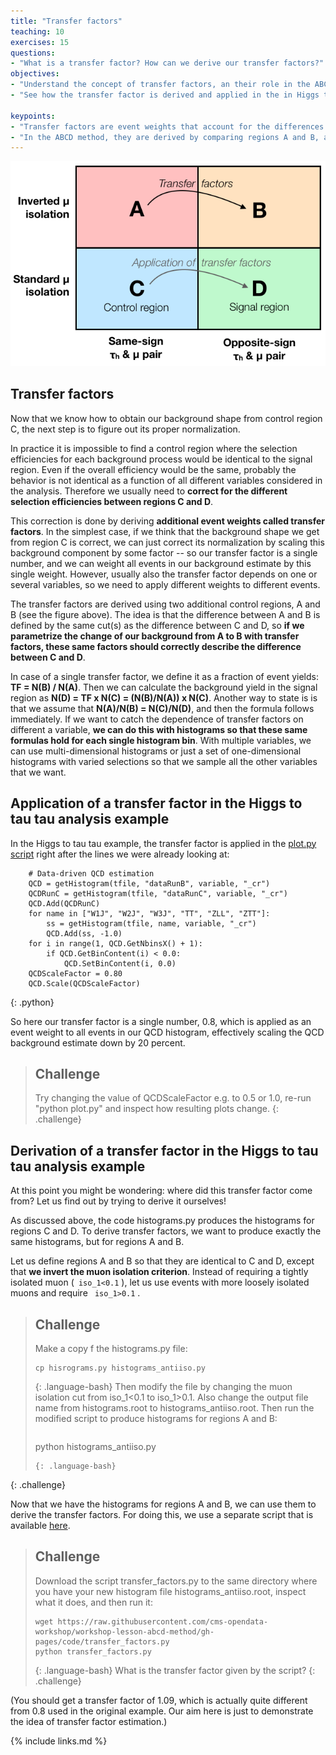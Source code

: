 ```yaml
---
title: "Transfer factors"
teaching: 10
exercises: 15
questions:
- "What is a transfer factor? How can we derive our transfer factors?"
objectives:
- "Understand the concept of transfer factors, an their role in the ABCD method"
- "See how the transfer factor is derived and applied in the in Higgs to tau tau analysis example"

keypoints:
- "Transfer factors are event weights that account for the differences between a control region and the signal region"
- "In the ABCD method, they are derived by comparing regions A and B, and applied to transfer the background estimate from region C into the signal region D"
---
```


![](../assets/img/abcd_diagram.png)

## Transfer factors

Now that we know how to obtain our background shape from control region C, the next step is to figure out its proper normalization. 

In practice it is impossible to find a control region where the selection efficiencies for each background process would be identical to the signal region. Even if the overall efficiency would be the same, probably the behavior is not identical as a function of all different variables considered in the analysis. Therefore we usually need to **correct for the different selection efficiencies between regions C and D**.

This correction is done by deriving **additional event weights called transfer factors**. In the simplest case, if we think that the background shape we get from region C is correct, we can just correct its normalization by scaling this background component by some factor -- so our transfer factor is a single number, and we can weight all events in our background estimate by this single weight. However, usually also the transfer factor depends on one or several variables, so we need to apply different weights to different events.

The transfer factors are derived using two additional control regions, A and B (see the figure above). The idea is that the difference between A and B is defined by the same cut(s) as the difference between C and D, so **if we parametrize the change of our background from A to B with transfer factors, these same factors should correctly describe the difference between C and D**. 

In case of a single transfer factor, we define it as a fraction of event yields: **TF = N(B) / N(A)**. Then we can calculate the background yield in the signal region as **N(D) = TF x N(C) = (N(B)/N(A)) x N(C)**. Another way to state is is that we assume that **N(A)/N(B) = N(C)/N(D)**, and then the formula follows immediately.
If we want to catch the dependence of transfer factors on different a variable, **we can do this with histograms so that these same formulas hold for each single histogram bin**. With multiple variables, we can use multi-dimensional histograms or just a set of one-dimensional histograms with varied selections so that we sample all the other variables that we want.


## Application of a transfer factor in the Higgs to tau tau analysis example

In the Higgs to tau tau example, the transfer factor is applied in the [plot.py script](https://github.com/cms-opendata-analyses/HiggsTauTauNanoAODOutreachAnalysis/blob/master/plot.py#L155) right after the lines we were already looking at:
~~~
    # Data-driven QCD estimation
    QCD = getHistogram(tfile, "dataRunB", variable, "_cr")
    QCDRunC = getHistogram(tfile, "dataRunC", variable, "_cr")
    QCD.Add(QCDRunC)
    for name in ["W1J", "W2J", "W3J", "TT", "ZLL", "ZTT"]:
        ss = getHistogram(tfile, name, variable, "_cr")
        QCD.Add(ss, -1.0)
    for i in range(1, QCD.GetNbinsX() + 1):
        if QCD.GetBinContent(i) < 0.0:
            QCD.SetBinContent(i, 0.0)
    QCDScaleFactor = 0.80
    QCD.Scale(QCDScaleFactor)
~~~
{: .python}

So here our transfer factor is a single number, 0.8, which is applied as an event weight to all events in our QCD histogram, effectively scaling the QCD background estimate down by 20 percent. 

> ## Challenge
> Try changing the value of QCDScaleFactor e.g. to 0.5 or 1.0, re-run "python plot.py" and inspect how resulting plots change.
{: .challenge}

## Derivation of a transfer factor in the Higgs to tau tau analysis example

At this point you might be wondering: where did this transfer factor come from? Let us find out by trying to derive it ourselves!

As discussed above, the code histograms.py produces the histograms for regions C and D. 
To derive transfer factors, we want to produce exactly the same histograms, but for regions A and B. 

Let us define regions A and B so that they are identical to C and D, except that **we invert the muon isolation criterion**. Instead of requiring a tightly isolated muon (`
iso_1<0.1`
), let us use events with more loosely isolated muons and require `
iso_1>0.1`
. 

> ## Challenge
> Make a copy f the histograms.py file:
> ~~~
> cp hisrograms.py histograms_antiiso.py
> ~~~
> {: .language-bash}
> Then modify the file by changing the muon isolation cut from iso_1<0.1 to iso_1>0.1. 
> Also change the output file name from histograms.root to histograms_antiiso.root.
> Then run the modified script to produce histograms for regions A and B:
> > ~~~
> python histograms_antiiso.py
> ~~~
> {: .language-bash}
{: .challenge}

Now that we have the histograms for regions A and B, we can use them to derive the transfer factors. 
For doing this, we use a separate script that is available [here](https://github.com/cms-opendata-workshop/workshop-lesson-abcd-method/blob/gh-pages/code/transfer_factors.py). 

> ## Challenge
> Download the script transfer_factors.py to the same directory where you have your new histogram file histograms_antiiso.root, inspect what it does, and then run it:
> ~~~
> wget https://raw.githubusercontent.com/cms-opendata-workshop/workshop-lesson-abcd-method/gh-pages/code/transfer_factors.py
> python transfer_factors.py
> ~~~
> {: .language-bash}
> What is the transfer factor given by the script?
{: .challenge}

(You should get a transfer factor of 1.09, which is actually quite different from 0.8 used in the original example. Our aim here is just to demonstrate the idea of transfer factor estimation.)

{% include links.md %}
